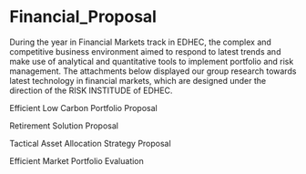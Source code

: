 # Financial_Proposal
During the year in Financial Markets track in EDHEC, the complex and competitive business environment aimed to respond to latest trends and make use of analytical and quantitative tools to implement portfolio and risk management. The attachments below displayed our group research towards latest technology in financial markets, which are designed under the direction of the RISK INSTITUDE of EDHEC.

Efficient Low Carbon Portfolio Proposal

Retirement Solution Proposal

Tactical Asset Allocation Strategy Proposal

Efficient Market Portfolio Evaluation
